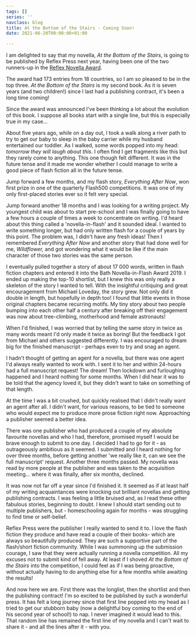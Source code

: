 ```yaml
---
tags: []
series: ''
navclass: blog
title: At the Bottom of the Stairs - Coming Soon!
date: 2021-06-20T00:00:00+01:00

---
```

I am delighted to say that my novella, _At the Bottom of the Stairs_, is going to be published by Reflex Press next year, having been one of the two runners-up in the [Reflex Novella Award](https://www.reflex.press/novella-award-2021/).

The award had 173 entries from 18 countries, so I am so pleased to be in the top three. _At the Bottom of the Stairs_ is my second book. As it is seven years (and two children!) since I last had a publishing contract, it's been a long time coming!

Since the award was announced I've been thinking a lot about the evolution of this book. I suppose all books start with a single line, but this is especially true in my case...

About five years ago, while on a day out, I took a walk along a river path to try to get our baby to sleep in the baby carrier while my husband entertained our toddler. As I walked, some words popped into my head: _tomorrow they will laugh about this_. I often find I get fragments like this but they rarely come to anything. This one though felt different. It was in the future tense and it made me wonder whether I could manage to write a good piece of flash fiction all in the future tense.

Jump forward a few months, and my flash story, _Everything After Now_, won first prize in one of the quarterly Flash500 competitions. It was one of my only first-placed stories ever so it felt very special.

Jump forward another 18 months and I was looking for a writing project. My youngest child was about to start pre-school and I was finally going to have a few hours a couple of times a week to concentrate on writing. I'd heard about this thing called a 'novella-in-flash' and it sounded ideal. I wanted to write something longer, but had only written flash for a couple of years by this point. The problem was, I didn't have any fresh ideas! Then I remembered _Everything After Now_ and another story that had done well for me, _Wildflower,_ and got wondering what it would be like if the main character of those two stories was the same person.

I eventually pulled together a story of about 17 000 words, written in flash fiction chapters and entered it into the Bath Novella-in-Flash Award 2019. I ended up making the top-10 shortlist, but I knew this was only really a skeleton of the story I wanted to tell. With the insightful critiquing and great encouragement from Michael Loveday, the story grew. Not only did it double in length, but hopefully in depth too! I found that little events in those original chapters became recurring motifs. My tiny story about two people bumping into each other half a century after breaking off their engagement was now about tree-climbing, motherhood and female astronauts!

When I'd finished, I was worried that by telling the same story in twice as many words meant I'd only made it twice as boring! But the feedback I got from Michael and others suggested differently. I was encouraged to dream big for the finished manuscript - perhaps even to try and snag an agent. 

I hadn't thought of getting an agent for a novella, but there was one agent I'd always really wanted to work with. I sent it to her and within 24-hours had a full manuscript request! The dream! Then lockdown and furloughing happened and I heard nothing for some months. When I did hear it was to be told that the agency loved it, but they didn't want to take on something of that length. 

At the time I was a bit crushed, but quickly realised that I didn't really want an agent after all. I didn't want, for various reasons, to be tied to someone who would expect me to produce more prose fiction right now. Approaching a publisher seemed a better idea. 

There was one publisher who had produced a couple of my absolute favourite novellas and who I had, therefore, promised myself I would be brave enough to submit to one day. I decided I had to go for it - as outrageously ambitious as it seemed. I submitted and I heard nothing for over three months, before getting another 'we really like it, can we see the full manuscript' request. Another three months passed. My novella was read by more people at the publisher and was taken to the acquisition meeting... where it was finally, after six months, declined. 

It was now not far off a year since I'd finished it. It seemed as if at least half of my writing acquaintances were knocking out brilliant novellas and getting publishing contracts. I was feeling a little bruised and, as I read these other fabulous stories, beginning to doubt. I knew I should start sending out to multiple publishers, but - homeschooling again for months - was struggling to find time or self-belief.

Reflex Press were the publisher I really wanted to send it to. I love the flash fiction they produce and have read a couple of their books- which are always so beautifully produced. They are such a supportive part of the flash/short fiction community. While I was summoning up the submission courage, I saw that they were actually running a novella competition. All my excuses not to submit kind of fell away. At least if I shoved _At the Bottom of the Stairs_ into the competition, I could feel as if I was being proactive, without actually having to do anything else for a few months while awaiting the results!

And now here we are. First there was the longlist, then the shortlist and then the publishing contract! I'm so excited to be published by such a wonderful press. It has felt a long journey since that first line popped into my head as I tried to get our stubborn baby (now a delightful boy coming to the end of his second year of school!) to nap. I never imagined it would lead to this. That random line has remained the first line of my novella and I can't wait to share it - and all the lines after it - with you.